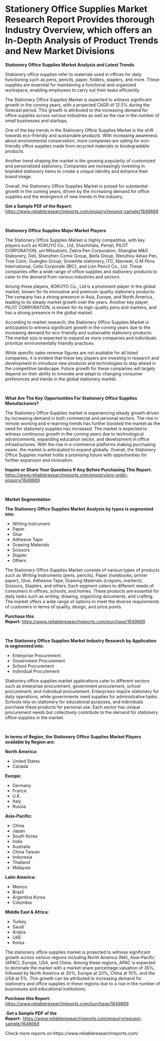 <p><h1>Stationery Office Supplies Market Research Report Provides thorough Industry Overview, which offers an In-Depth Analysis of Product Trends and New Market Divisions</h1></p><p><strong>Stationery Office Supplies Market Analysis and Latest Trends</strong></p>
<p><p>Stationery office supplies refer to materials used in offices for daily functioning such as pens, pencils, paper, folders, staplers, and more. These supplies are essential for maintaining a functional and organized workspace, enabling employees to carry out their tasks efficiently.</p><p>The Stationery Office Supplies Market is expected to witness significant growth in the coming years, with a projected CAGR of 12.5% during the forecast period. This growth is attributed to the increasing demand for office supplies across various industries as well as the rise in the number of small businesses and startups.</p><p>One of the key trends in the Stationery Office Supplies Market is the shift towards eco-friendly and sustainable products. With increasing awareness about environmental conservation, more companies are opting for eco-friendly office supplies made from recycled materials or biodegradable products.</p><p>Another trend shaping the market is the growing popularity of customized and personalized stationery. Companies are increasingly investing in branded stationery items to create a unique identity and enhance their brand image.</p><p>Overall, the Stationery Office Supplies Market is poised for substantial growth in the coming years, driven by the increasing demand for office supplies and the emergence of new trends in the industry.</p></p>
<p><strong>Get a Sample PDF of the Report:&nbsp;</strong> <a href="https://www.reliableresearchreports.com/enquiry/request-sample/1649669">https://www.reliableresearchreports.com/enquiry/request-sample/1649669</a></p>
<p>&nbsp;</p>
<p><strong>Stationery Office Supplies Major Market Players</strong></p>
<p><p>The Stationery Office Supplies Market is highly competitive, with key players such as KOKUYO Co., Ltd, Shachihata, Pentel, PILOT CORPORATION, uni Mitsubishi, Zebra Pen Corporation, Shanghai M&G Stationery, Deli, Shenzhen Comix Group, Beifa Group, Wenzhou Aihao Pen, True Color, Guangbo Group, Snowhite stationery, ITC, Navneet, G M Pens International, Cello Corporate (BIC), and Lion Pencil Co., Ltd. These companies offer a wide range of office supplies and stationery products to cater to the demand from various industries and sectors.</p><p>Among these players, KOKUYO Co., Ltd is a prominent player in the global market, known for its innovative and premium-quality stationery products. The company has a strong presence in Asia, Europe, and North America, leading to its steady market growth over the years. Another key player, PILOT CORPORATION, is known for its high-quality pens and markers, and has a strong presence in the global market.</p><p>According to market research, the Stationery Office Supplies Market is anticipated to witness significant growth in the coming years due to the increasing demand for eco-friendly and sustainable stationery products. The market size is expected to expand as more companies and individuals prioritize environmentally friendly practices.</p><p>While specific sales revenue figures are not available for all listed companies, it is evident that these key players are investing in research and development to introduce new products and technologies to stay ahead in the competitive landscape. Future growth for these companies will largely depend on their ability to innovate and adapt to changing consumer preferences and trends in the global stationery market.</p></p>
<p>&nbsp;</p>
<p><strong>What Are The Key Opportunities For Stationery Office Supplies Manufacturers?</strong></p>
<p><p>The Stationery Office Supplies market is experiencing steady growth driven by increasing demand in both commercial and personal sectors. The rise in remote working and e-learning trends has further boosted the market as the need for stationery supplies has increased. The market is expected to witness continuous growth in the coming years due to technological advancements, expanding education sector, and development in office infrastructures. With the rise in e-commerce platforms making purchasing easier, the market is anticipated to expand globally. Overall, the Stationery Office Supplies market holds a promising future with opportunities for further expansion and innovation.</p></p>
<p><strong>Inquire or Share Your Questions If Any Before Purchasing This Report:</strong> <a href="https://www.reliableresearchreports.com/enquiry/pre-order-enquiry/1649669">https://www.reliableresearchreports.com/enquiry/pre-order-enquiry/1649669</a></p>
<p>&nbsp;</p>
<p><strong>Market Segmentation</strong></p>
<p><strong>The Stationery Office Supplies Market Analysis by types is segmented into:</strong></p>
<p><ul><li>Writing Instrument</li><li>Paper</li><li>Glue</li><li>Adhesive Tape</li><li>Drawing Materials</li><li>Scissors</li><li>Stapler</li><li>Others</li></ul></p>
<p><p>The Stationery Office Supplies Market consists of various types of products such as Writing Instruments (pens, pencils), Paper (notebooks, printer paper), Glue, Adhesive Tape, Drawing Materials (crayons, markers), Scissors, Staplers, and others. Each segment caters to different needs of consumers in offices, schools, and homes. These products are essential for daily tasks such as writing, drawing, organizing documents, and crafting. The market offers a wide range of options to meet the diverse requirements of customers in terms of quality, design, and price points.</p></p>
<p><strong>Purchase this Report:&nbsp;</strong><a href="https://www.reliableresearchreports.com/purchase/1649669">https://www.reliableresearchreports.com/purchase/1649669</a></p>
<p>&nbsp;</p>
<p><strong>The Stationery Office Supplies Market Industry Research by Application is segmented into:</strong></p>
<p><ul><li>Enterprise Procurement</li><li>Government Procurement</li><li>School Procurement</li><li>Individual Procurement</li></ul></p>
<p><p>Stationery office supplies market applications cater to different sectors such as enterprise procurement, government procurement, school procurement, and individual procurement. Enterprises require stationery for daily operations, while governments need supplies for administrative tasks. Schools rely on stationery for educational purposes, and individuals purchase these products for personal use. Each sector has unique procurement needs but collectively contribute to the demand for stationery office supplies in the market.</p></p>
<p>&nbsp;</p>
<p><strong>In terms of Region, the Stationery Office Supplies Market Players available by Region are:</strong></p>
<p>
    <p> <strong> North America: </strong>
        <ul>
            <li>United States</li>
            <li>Canada</li>
        </ul>
        </p> 
    <p> <strong> Europe: </strong>
        <ul>
            <li>Germany</li>
            <li>France</li>
            <li>U.K.</li>
            <li>Italy</li>
            <li>Russia</li>
        </ul>
        </p> 
    <p> <strong> Asia-Pacific: </strong>
        <ul>
            <li>China</li>
            <li>Japan</li>
            <li>South Korea</li>
            <li>India</li>
            <li>Australia</li>
            <li>China Taiwan</li>
            <li>Indonesia</li>
            <li>Thailand</li>
            <li>Malaysia</li>
        </ul>
        </p> 
    <p> <strong> Latin America: </strong>
        <ul>
            <li>Mexico</li>
            <li>Brazil</li>
            <li>Argentina Korea</li>
            <li>Colombia</li>
        </ul>
        </p> 
    <p> <strong> Middle East & Africa: </strong>
        <ul>
            <li>Turkey</li>
            <li>Saudi</li>
            <li>Arabia</li>
            <li>UAE</li>
            <li>Korea</li>
        </ul>
    </p>
    </p>
<p><p>The stationery office supplies market is projected to witness significant growth across various regions including North America (NA), Asia-Pacific (APAC), Europe, USA, and China. Among these regions, APAC is expected to dominate the market with a market share percentage valuation of 35%, followed by North America at 30%, Europe at 20%, China at 10%, and the USA at 5%. This growth can be attributed to increasing demand for stationery and office supplies in these regions due to a rise in the number of businesses and educational institutions.</p></p>
<p><strong>Purchase this Report: </strong><a href="https://www.reliableresearchreports.com/purchase/1649669">https://www.reliableresearchreports.com/purchase/1649669</a></p>
<p>&nbsp;<strong>Get a Sample PDF of the Report:&nbsp;&nbsp;</strong><a href="https://www.reliableresearchreports.com/enquiry/request-sample/1649669">https://www.reliableresearchreports.com/enquiry/request-sample/1649669</a></p>
<p><strong></strong></p>
<p>Check more reports on https://www.reliableresearchreports.com/</p>